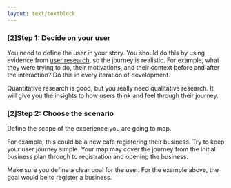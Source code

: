 ```yaml
---
layout: text/textblock
---
```


### [2]Step 1: Decide on your user

You need to define the user in your story. You should do this by using evidence from [user research](/topics/user-research/), so the journey is realistic. For example, what they were trying to do, their motivations, and their context before and after the interaction? Do this in every iteration of development. 

Quantitative research is good, but you really need qualitative research. It will give you the insights to how users think and feel through their journey.

### [2]Step 2: Choose the scenario
Define the scope of the experience you are going to map.

For example, this could be a new cafe registering their business. Try to keep your user journey simple. Your map may cover the journey from the initial business plan through to registration and opening the business.

Make sure you define a clear goal for the user. For the example above, the goal would be to register a business.

